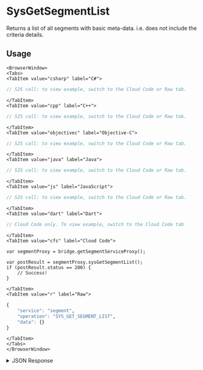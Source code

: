 # SysGetSegmentList

Returns a list of all segments with basic meta-data. i.e. does not include the criteria details.

<PartialServop service_name="segment" operation_name="SYS_GET_SEGMENT_LIST" />

## Usage

```mdx-code-block
<BrowserWindow>
<Tabs>
<TabItem value="csharp" label="C#">
```

```csharp
// S2S call: to view example, switch to the Cloud Code or Raw tab.
```

```mdx-code-block
</TabItem>
<TabItem value="cpp" label="C++">
```

```cpp
// S2S call: to view example, switch to the Cloud Code or Raw tab.
```

```mdx-code-block
</TabItem>
<TabItem value="objectivec" label="Objective-C">
```

```objectivec
// S2S call: to view example, switch to the Cloud Code or Raw tab.
```

```mdx-code-block
</TabItem>
<TabItem value="java" label="Java">
```

```java
// S2S call: to view example, switch to the Cloud Code or Raw tab.
```

```mdx-code-block
</TabItem>
<TabItem value="js" label="JavaScript">
```

```javascript
// S2S call: to view example, switch to the Cloud Code or Raw tab.
```

```mdx-code-block
</TabItem>
<TabItem value="dart" label="Dart">
```

```dart
// Cloud Code only. To view example, switch to the Cloud Code tab
```

```mdx-code-block
</TabItem>
<TabItem value="cfs" label="Cloud Code">
```

```cfscript
var segmentProxy = bridge.getSegmentServiceProxy();

var postResult = segmentProxy.sysGetSegmentList();
if (postResult.status == 200) {
    // Success!
}
```

```mdx-code-block
</TabItem>
<TabItem value="r" label="Raw">
```

```r
{
	"service": "segment",
	"operation": "SYS_GET_SEGMENT_LIST",
	"data": {}
}
```

```mdx-code-block
</TabItem>
</Tabs>
</BrowserWindow>
```

<details>
<summary>JSON Response</summary>

```json
{
	"data": {
		"segments": [
		  {
			"segmentId": 1,
			"name": "segmentname",
			"description": "a/b test id less than 30",
			"testersOnly": false,
			"createdAt": 1591891097875,
			"updatedAt": 1591891108642,
			"version": 2
		  },
		  {
			"segmentId": 2,
			"name": "another segment",
			"description": "xp level great than 2",
			"testersOnly": false,
			"createdAt": 1591891221983,
			"updatedAt": 1591891227208,
			"version": 2
		  }
		]
	  },
	  "status": 200
}
```
</details>

